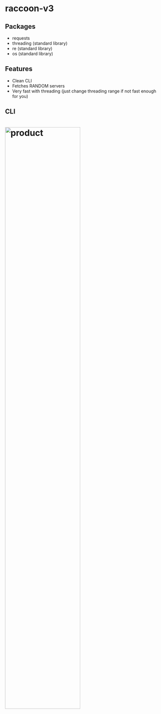 # raccoon-v3

## Packages
- requests
- threading (standard library)
- re        (standard library)
- os        (standard library)

## Features
- Clean CLI
- Fetches RANDOM servers
- Very fast with threading (just change threading range if not fast enough for you)

## CLI
<h1>
  <img src="https://zedacat.confusing.wtf/r/eD6qYQ.png" alt="product" style="width:70%; max-width:600px;"/>
</h1>
